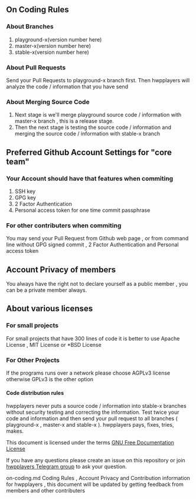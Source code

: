 ## On Coding Rules

### About Branches

1. playground-x(version number here)
2. master-x(version number here)
3. stable-x(version number here)

### About Pull Requests

Send your Pull Requests to playground-x branch first. Then hwpplayers will analyze the code / information that you have send

### About Merging Source Code

1. Next stage is we'll merge playground source code / information with master-x branch , this is a release stage.
2. Then the next stage is testing the source code / information and merging the source code / information with stable-x branch

## Preferred Github Account Settings for "core team"

### Your Account should have that features when commiting

1. SSH key
2. GPG key
3. 2 Factor Authentication
4. Personal access token for one time commit passphrase

### For other contributers when commiting

You may send your Pull Request from Github web page , or from command line without GPG signed commit , 2 Factor Authentication and Personal access token 

## Account Privacy of members

You always have the right not to declare yourself as a public member , you can be a private member always.

## About various licenses

### For small projects

For small projects that have 300 lines of code it is better to use Apache License , MIT License or *BSD License

### For Other Projects

If the programs runs over a network please choose AGPLv3 license otherwise GPLv3 is the other option

#### Code distribution rules

hwpplayers never puts a source code / information into stable-x branches without security testing and correcting the information. Test twice your code and information and then send your pull request to all branches ( playground-x , master-x and stable-x ). hwpplayers pays, fixes, tries, makes.

This document is licensed under the terms [GNU Free Documentation License](https://www.gnu.org/licenses/fdl-1.3.en.html)

If you have any questions please create an issue on this repository or join [hwpplayers Telegram group](https://t.me/hwpplayers) to ask your question.

on-coding.md Coding Rules , Account Privacy and Contribution information for hwpplayers , this document will be updated by getting feedback from members and other contributers